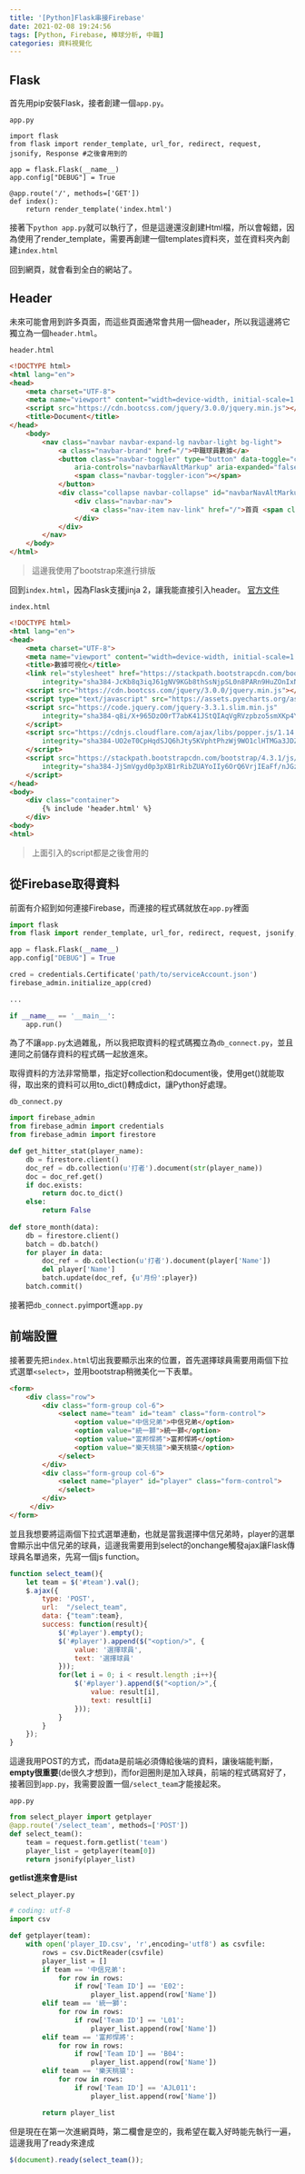 ```yaml
---
title: '[Python]Flask串接Firebase'
date: 2021-02-08 19:24:56
tags: [Python, Firebase, 棒球分析, 中職]
categories: 資料視覺化
---
```


## Flask

首先用pip安裝Flask，接者創建一個`app.py`。

<!-- more -->

`app.py`

```python3
import flask
from flask import render_template, url_for, redirect, request, jsonify, Response #之後會用到的

app = flask.Flask(__name__)
app.config["DEBUG"] = True

@app.route('/', methods=['GET'])
def index():
    return render_template('index.html')
```

接著下`python app.py`就可以執行了，但是這邊還沒創建Html檔，所以會報錯，因為使用了render_template，需要再創建一個templates資料夾，並在資料夾內創建`index.html`

回到網頁，就會看到全白的網站了。

## Header

未來可能會用到許多頁面，而這些頁面通常會共用一個header，所以我這邊將它獨立為一個`header.html`。

`header.html`
```Html
<!DOCTYPE html>
<html lang="en">
<head>
    <meta charset="UTF-8">
    <meta name="viewport" content="width=device-width, initial-scale=1.0">
    <script src="https://cdn.bootcss.com/jquery/3.0.0/jquery.min.js"></script>
    <title>Document</title>
</head>
    <body>
        <nav class="navbar navbar-expand-lg navbar-light bg-light">
            <a class="navbar-brand" href="/">中職球員數據</a>
            <button class="navbar-toggler" type="button" data-toggle="collapse" data-target="#navbarNavAltMarkup"
                aria-controls="navbarNavAltMarkup" aria-expanded="false" aria-label="Toggle navigation">
                <span class="navbar-toggler-icon"></span>
            </button>
            <div class="collapse navbar-collapse" id="navbarNavAltMarkup">
                <div class="navbar-nav">
                    <a class="nav-item nav-link" href="/">首頁 <span class="sr-only">(current)</span></a>
                </div>
            </div>
        </nav>
    </body>
</html>
```

> 這邊我使用了bootstrap來進行排版


回到`index.html`，因為Flask支援jinja 2，讓我能直接引入header。 [官方文件](https://jinja.palletsprojects.com/en/2.11.x/)


`index.html`

```html
<!DOCTYPE html>
<html lang="en">
<head>
    <meta charset="UTF-8">
    <meta name="viewport" content="width=device-width, initial-scale=1.0">
    <title>數據可視化</title>
    <link rel="stylesheet" href="https://stackpath.bootstrapcdn.com/bootstrap/4.5.2/css/bootstrap.min.css"
        integrity="sha384-JcKb8q3iqJ61gNV9KGb8thSsNjpSL0n8PARn9HuZOnIxN0hoP+VmmDGMN5t9UJ0Z" crossorigin="anonymous">
    <script src="https://cdn.bootcss.com/jquery/3.0.0/jquery.min.js"></script>
    <script type="text/javascript" src="https://assets.pyecharts.org/assets/echarts.min.js"></script>
    <script src="https://code.jquery.com/jquery-3.3.1.slim.min.js"
        integrity="sha384-q8i/X+965DzO0rT7abK41JStQIAqVgRVzpbzo5smXKp4YfRvH+8abtTE1Pi6jizo" crossorigin="anonymous">
    </script>
    <script src="https://cdnjs.cloudflare.com/ajax/libs/popper.js/1.14.7/umd/popper.min.js"
        integrity="sha384-UO2eT0CpHqdSJQ6hJty5KVphtPhzWj9WO1clHTMGa3JDZwrnQq4sF86dIHNDz0W1" crossorigin="anonymous">
    </script>
    <script src="https://stackpath.bootstrapcdn.com/bootstrap/4.3.1/js/bootstrap.min.js"
        integrity="sha384-JjSmVgyd0p3pXB1rRibZUAYoIIy6OrQ6VrjIEaFf/nJGzIxFDsf4x0xIM+B07jRM" crossorigin="anonymous">
    </script>
</head>
<body>
    <div class="container">
        {% include 'header.html' %}
    </div>
<body>
<html>
```
> 上面引入的script都是之後會用的
> 

## 從Firebase取得資料

前面有介紹到如何連接Firebase，而連接的程式碼就放在`app.py`裡面

```python
import flask
from flask import render_template, url_for, redirect, request, jsonify, Response 

app = flask.Flask(__name__)
app.config["DEBUG"] = True

cred = credentials.Certificate('path/to/serviceAccount.json')
firebase_admin.initialize_app(cred)

...

if __name__ == '__main__':
    app.run()
```

為了不讓`app.py`太過雜亂，所以我把取資料的程式碼獨立為`db_connect.py`，並且連同之前儲存資料的程式碼一起放進來。

取得資料的方法非常簡單，指定好collection和document後，使用get()就能取得，取出來的資料可以用to_dict()轉成dict，讓Python好處理。

`db_connect.py`

```python
import firebase_admin
from firebase_admin import credentials
from firebase_admin import firestore

def get_hitter_stat(player_name):
    db = firestore.client()
    doc_ref = db.collection(u'打者').document(str(player_name))
    doc = doc_ref.get()
    if doc.exists:
        return doc.to_dict()
    else:
        return False
        
def store_month(data):
    db = firestore.client()
    batch = db.batch()
    for player in data:
        doc_ref = db.collection(u'打者').document(player['Name'])
        del player['Name']
        batch.update(doc_ref, {u'月份':player})
    batch.commit()
```

接著把`db_connect.py`import進`app.py`

## 前端設置

接著要先把`index.html`切出我要顯示出來的位置，首先選擇球員需要用兩個下拉式選單`<select>`，並用bootstrap稍微美化一下表單。

```html
<form>
    <div class="row">
        <div class="form-group col-6">
            <select name="team" id="team" class="form-control">
                <option value="中信兄弟">中信兄弟</option>
                <option value="統一獅">統一獅</option>
                <option value="富邦悍將">富邦悍將</option>
                <option value="樂天桃猿">樂天桃猿</option>
            </select>
        </div>
        <div class="form-group col-6">
            <select name="player" id="player" class="form-control">
            </select>
        </div>
     </div>
</form>
```

並且我想要將這兩個下拉式選單連動，也就是當我選擇中信兄弟時，player的選單會顯示出中信兄弟的球員，這邊我需要用到select的onchange觸發ajax讓Flask傳球員名單過來，先寫一個js function。

```javascript
function select_team(){
    let team = $('#team').val();
    $.ajax({
        type: 'POST',
        url:  "/select_team",
        data: {"team":team},
        success: function(result){
            $('#player').empty();
            $('#player').append($("<option/>", {
                value: '選擇球員',
                text: '選擇球員'
            }));
            for(let i = 0; i < result.length ;i++){
                $('#player').append($("<option/>",{
                    value: result[i],
                    text: result[i]
                }));
            }
        }
    });
}
```
這邊我用POST的方式，而data是前端必須傳給後端的資料，讓後端能判斷，**empty很重要**(de很久才想到)，而for迴圈則是加入球員，前端的程式碼寫好了，接著回到`app.py`，我需要設置一個`/select_team`才能接起來。

`app.py`

```python
from select_player import getplayer
@app.route('/select_team', methods=['POST'])
def select_team():
    team = request.form.getlist('team')
    player_list = getplayer(team[0])
    return jsonify(player_list)
```
**getlist進來會是list**

`select_player.py`

```python
# coding: utf-8
import csv

def getplayer(team):
    with open('player_ID.csv', 'r',encoding='utf8') as csvfile:
        rows = csv.DictReader(csvfile)
        player_list = []
        if team == '中信兄弟':
            for row in rows:
                if row['Team ID'] == 'E02':
                    player_list.append(row['Name'])
        elif team == '統一獅':
            for row in rows:
                if row['Team ID'] == 'L01':
                    player_list.append(row['Name'])
        elif team == '富邦悍將':
            for row in rows:
                if row['Team ID'] == 'B04':
                    player_list.append(row['Name'])
        elif team == '樂天桃猿':
            for row in rows:
                if row['Team ID'] == 'AJL011':
                    player_list.append(row['Name'])

        return player_list
```

但是現在在第一次進網頁時，第二欄會是空的，我希望在載入好時能先執行一遍，這邊我用了ready來達成

```javascript
$(document).ready(select_team());
```


